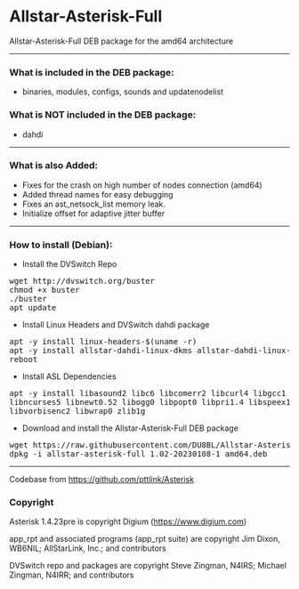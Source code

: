 # Allstar-Asterisk-Full
Allstar-Asterisk-Full DEB package for the amd64 architecture

-----------------------------------------------------------

### What is included in the DEB package:

* binaries, modules, configs, sounds and updatenodelist

### What is NOT included in the DEB package:

* dahdi

-----------------------------------------------------------

### What is also Added:

* Fixes for the crash on high number of nodes connection (amd64)
* Added thread names for easy debugging
* Fixes an ast_netsock_list memory leak.
* Initialize offset for adaptive jitter buffer

-----------------------------------------------------------

### How to install (Debian):

* Install the DVSwitch Repo

<pre>
wget http://dvswitch.org/buster
chmod +x buster
./buster
apt update
</pre>

* Install Linux Headers and DVSwitch dahdi package

<pre>
apt -y install linux-headers-$(uname -r)
apt -y install allstar-dahdi-linux-dkms allstar-dahdi-linux-tools
reboot
</pre>

* Install ASL Dependencies

<pre>
apt -y install libasound2 libc6 libcomerr2 libcurl4 libgcc1 libgsm1 libidn11 libiksemel3 \
libncurses5 libnewt0.52 libogg0 libpopt0 libpri1.4 libspeex1 libstdc++6 libvorbis0a \
libvorbisenc2 libwrap0 zlib1g
</pre>

* Download and install the Allstar-Asterisk-Full DEB package

<pre>
wget https://raw.githubusercontent.com/DU8BL/Allstar-Asterisk-Full/main/allstar-asterisk-full_1.02-20230108-1_amd64.deb
dpkg -i allstar-asterisk-full_1.02-20230108-1_amd64.deb
</pre>

-----------------------------------------------------------

Codebase from https://github.com/pttlink/Asterisk

### Copyright

Asterisk 1.4.23pre is copyright Digium (https://www.digium.com)

app_rpt and associated programs (app_rpt suite) are copyright Jim Dixon, WB6NIL; AllStarLink, Inc.; and contributors

DVSwitch repo and packages are copyright Steve Zingman, N4IRS; Michael Zingman, N4IRR; and contributors
